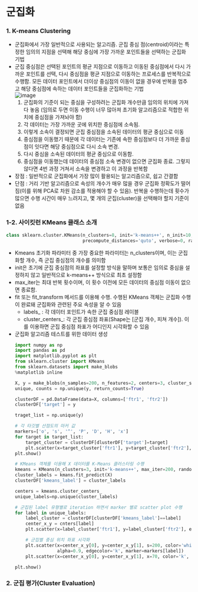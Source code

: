 군집화
======

### 1. K-means Clustering
- 군집화에서 가장 일반적으로 사용되는 알고리즘. 군집 중심 점(centroid)이라는 특정한 임의의 지점을 선택해 해당 중심에 가장 가까운 포인트들을 선택하는 군집화 기법
- 군집 중심점은 선택된 포인트의 평균 지점으로 이동하고 이동된 중심점에서 다시 가까운 포인트를 선택, 다시 중심점을 평균 지점으로 이동하는 프로세스를 반복적으로 수행함. 모든 데이터 포인트에서 더이상 중심점의 이동이 없을 경우에 반복을 멈추고 해당 중심점에 속하는 데이터 포인트들을 군집화하는 기법  
  ![image](https://github.com/seungye-kwak/til_log/assets/112370282/ff2ebf14-bcbf-455f-96f2-0aa1eb1f4f4d)  
  1) 군집화의 기준이 되는 중심을 구성하려는 군집화 개수만큼 임의의 위치에 가져다 놓음 (임의로 두면 이동 수행이 너무 많아져 초기화 알고리즘으로 적합한 위치에 중심점을 가져놔야 함)
  2) 각 데이터는 가장 가까운 곳에 위치한 중심점에 소속됨.
  3) 이렇게 소속이 결정되면 군집 중심점을 소속된 데이터의 평균 중심으로 이동
  4) 중심점을 이동했기 때문에 각 데이터는 기존에 속한 중심점보다 더 가까운 중심점이 잇다면 해당 중심점으로 다시 소속 변경.
  5) 다시 중심을 소속된 데이터의 평균 중심으로 이동함.
  6) 중심점을 이동했는데 데이터의 중심점 소속 변경이 없으면 군집화 종료. 그렇지 않다면 4번 과정 거쳐서 소속을 변경하고 이 과정을 반복함
- 장점 : 일반적으로 군집화에서 가장 많이 활용되는 알고리즘으로, 쉽고 간결함
- 단점 : 거리 기반 알고리즘으로 속성의 개수가 매우 많을 경우 군집화 정확도가 떨어짐(이를 위해 PCA로 차원 감소를 적용해야 할 수 있음). 반복을 수행하는데 횟수가 많으면 수행 시간이 매우 느려지고, 몇 개의 군집(cluster)을 선택해야 할지 기준이 없음


### 1-2. 사이킷런 KMeans 클래스 소개
```python
class sklearn.cluster.KMeans(n_clusters=8, init='k-means++', n_init=10, max_iter=300, tol=0.0001,
                             precompute_distances='quto', verbose=0, random_state=None, copy_x=True, n_jobs=1, algorithm='auto')
```
- Kmeans 초기화 파라미터 중 가장 중요한 파라미터는 n_clusters이며, 이는 군집화할 개수, 즉 군집 중심점의 개수를 의미함
- init은 초기에 군집 중심점의 좌표를 설정할 방식을 말하며 보통은 임의로 중심을 설정하지 않고 일반적으로 k-means++ 방식으로 최초 설정함
- max_iter는 최대 반복 횟수이며, 이 횟수 이전에 모든 데이터의 중심점 이동이 없으면 종료함.
- fit 또는 fit_transform 메서드를 이용해 수행. 수행된 KMeans 객체는 군집화 수행이 완료돼 군집화와 관련된 주요 속성을 알 수 있음
  + labels_ : 각 데이터 포인트가 속한 군집 중심점 레이블
  + cluster_centers_: 각 군집 중심점 좌표(Shape는 [군집 개수, 피쳐 개수]). 이를 이용하면 군집 중심점 좌표가 어디인지 시각화할 수 있음
- 군집화 알고리즘 테스트를 위한 데이터 생성
  ```python
  import numpy as np
  import pandas as pd
  import matplotlib.pyplot as plt
  from sklearn.cluster import KMeans
  from sklearn.datasets import make_blobs
  %matplotlib inline

  X, y = make_blobs(n_samples=200, n_features=2, centers=3, cluster_std=0.8, random_state=0)
  unique, counts = np.unique(y, return_counts=True)

  clusterDF = pd.DataFrame(data=X, columns=['ftr1', 'ftr2'])
  clusterDF['target'] = y

  traget_list = np.unique(y)

  # 각 타깃별 산점도의 마커 값
  markers=['o', 's', '^', 'P', 'D', 'H', 'x']
  for target in target_list:
      target_cluster = clusterDF[dlusterDF['target']=target]
      plt.scatter(x=target_cluster['ftr1'], y=target_cluster['ftr2'], edgecolor='k', marker=markers[target])
  plt.show()

  # KMeans 객체를 이용해 X 데이터를 K-Means 클러스터링 수행
  kmeans = KMeans(n_clusters=3, init='k-means++', max_iter=200, random_state=0)
  cluster_labels = kmans.fit_predict(X)
  clusterDF['kmeans_label'] = cluster_labels

  centers = kmeans.cluster_centers_
  unique_labels=np.unique(cluster_labels)

  # 군집된 label 유형별로 iteration 하면서 marker 별로 scatter plot 수행
  for label in unique_labels:
      label_cluster = clusterDF[clusterDF['kmeans_label']==label]
      center_x_y = cnters[label]
      plt.scatter(x=label_cluster['ftr1'], y=label_cluster['ftr2'], edgecolor='k', marker=markers[label])

      # 군집별 중심 위치 좌표 시각화
      plt.scatter(x=center_x_y[0], y=center_x_y[1], s=200, color='white',
                  alpha=0.9, edgecolor='k', marker=markers[label])
      plt.scatter(x=center_x_y[0], y=center_x_y[1], x=70, color='k', edgecolor='k', marker='$%d#' % label)

  plt.show()
  ```


### 2. 군집 평가(Cluster Evaluation)

